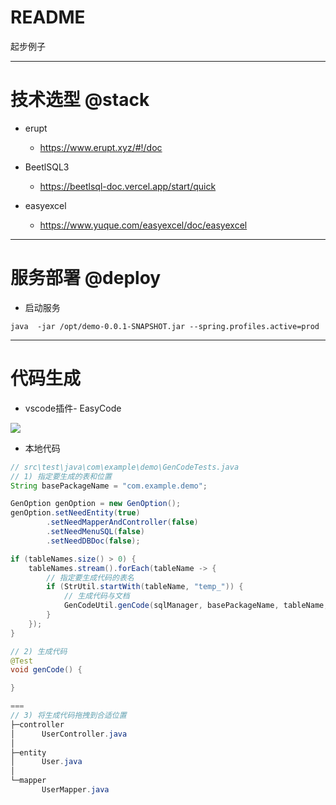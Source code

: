 # README

起步例子

---

# 技术选型 @stack

- erupt
  - https://www.erupt.xyz/#!/doc

- BeetlSQL3
  - https://beetlsql-doc.vercel.app/start/quick

- easyexcel
  - https://www.yuque.com/easyexcel/doc/easyexcel

---

# 服务部署 @deploy

- 启动服务

```
java  -jar /opt/demo-0.0.1-SNAPSHOT.jar --spring.profiles.active=prod 
```

---

# 代码生成

- vscode插件- EasyCode

![](https://luo0412.oss-cn-hangzhou.aliyuncs.com/1654829321091-te3wQpJSWTJb.png)

- 本地代码

```java
// src\test\java\com\example\demo\GenCodeTests.java
// 1) 指定要生成的表和位置
String basePackageName = "com.example.demo";

GenOption genOption = new GenOption();
genOption.setNeedEntity(true)
        .setNeedMapperAndController(false)
        .setNeedMenuSQL(false)
        .setNeedDBDoc(false);

if (tableNames.size() > 0) {
    tableNames.stream().forEach(tableName -> {
        // 指定要生成代码的表名
        if (StrUtil.startWith(tableName, "temp_")) {
            // 生成代码与文档
            GenCodeUtil.genCode(sqlManager, basePackageName, tableName, genOption);
        }
    });
}

// 2) 生成代码
@Test
void genCode() {

}

===
// 3) 将生成代码拖拽到合适位置
├─controller
│      UserController.java
│
├─entity
│      User.java
│
└─mapper 
       UserMapper.java
```
